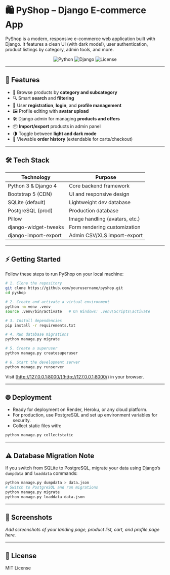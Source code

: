 # 🛍️ PyShop – Django E-commerce App

PyShop is a modern, responsive e-commerce web application built with Django. It features a clean UI (with dark mode!), user authentication, product listings by category, admin tools, and more.

<p align="center">
  <img src="https://img.shields.io/badge/Python-3.8%2B-blue" alt="Python">
  <img src="https://img.shields.io/badge/Django-4.x-green" alt="Django">
  <img src="https://img.shields.io/badge/License-MIT-yellow.svg" alt="License">
</p>

---

## 🚀 Features

- 🛒 Browse products by **category and subcategory**
- 🔍 Smart **search** and **filtering**
- 👤 User **registration**, **login**, and **profile management**
- 🖼️ Profile editing with **avatar upload**
- 🛠️ Django admin for managing **products and offers**
- 📦 **Import/export** products in admin panel
- 🌗 Toggle between **light and dark mode**
- 📝 Viewable **order history** (extendable for carts/checkout)

---

## 🛠️ Tech Stack

| Technology             | Purpose                         |
|------------------------|----------------------------------|
| Python 3 & Django 4    | Core backend framework          |
| Bootstrap 5 (CDN)      | UI and responsive design        |
| SQLite (default)       | Lightweight dev database        |
| PostgreSQL (prod)      | Production database             |
| Pillow                 | Image handling (avatars, etc.)  |
| django-widget-tweaks   | Form rendering customization    |
| django-import-export   | Admin CSV/XLS import-export     |

---

## ⚡ Getting Started

Follow these steps to run PyShop on your local machine:

```bash
# 1. Clone the repository
git clone https://github.com/yourusername/pyshop.git
cd pyshop

# 2. Create and activate a virtual environment
python -m venv .venv
source .venv/bin/activate   # On Windows: .venv\Scripts\activate

# 3. Install dependencies
pip install -r requirements.txt

# 4. Run database migrations
python manage.py migrate

# 5. Create a superuser
python manage.py createsuperuser

# 6. Start the development server
python manage.py runserver
```

Visit [http://127.0.0.1:8000/](http://127.0.0.1:8000/) in your browser.

---

## 🌐 Deployment

- Ready for deployment on Render, Heroku, or any cloud platform.
- For production, use PostgreSQL and set up environment variables for security.
- Collect static files with:

```bash
python manage.py collectstatic
```

---

## ⚠️ Database Migration Note

If you switch from SQLite to PostgreSQL, migrate your data using Django’s `dumpdata` and `loaddata` commands:

```bash
python manage.py dumpdata > data.json
# Switch to PostgreSQL and run migrations
python manage.py migrate
python manage.py loaddata data.json
```

---

## 📸 Screenshots

_Add screenshots of your landing page, product list, cart, and profile page here._

---

## 📄 License

MIT License
